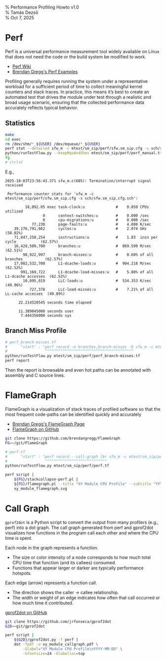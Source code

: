 % Performance Profiling Howto v1.0  
% Tamás Dezső  
% Oct 7, 2025  

Perf
====

Perf is a universal performance measurement tool widely available on
Linux that does not need the code or the build system be modified to
work.

- [Perf Wiki](https://perfwiki.github.io/main/)
- [Brendan Gregg's Perf Examples](https://www.brendangregg.com/perf.html)

Profiling generally requires running the system under a representative
workload for a sufficient period of time to collect meaningful kernel
counters and stack traces. In practice, this means it’s best to create
an automated test that drives the module under test through a realistic
and broad usage scenario, ensuring that the collected performance data
accurately reflects typical behavior.


Statistics
----------

```bash
make
cd exec
rm /dev/shm/*_${USER} /dev/mqueue/*_${USER}
perf stat --detailed sfw_m -c mtest/sm_sip/perf/sfw.sm_sip.cfg -s sch/sfw.sm_sip.cfg.sch &
python/runTestFlow.py --keepMqsAndShms mtest/sm_sip/perf/perf_manual.tf
fg
# ctrl+C
```

E.g.,
```
2025-10-03T23:56:43.371 sfw_m.c(685): Termination/interrupt signal received

 Performance counter stats for 'sfw_m -c mtest/sm_sip/perf/sfw.sm_sip.cfg -s sch/sfw.sm_sip.cfg.sch':

         18,892.05 msec task-clock:u              #    0.850 CPUs utilized          
                 0      context-switches:u        #    0.000 /sec                   
                 0      cpu-migrations:u          #    0.000 /sec                   
            77,230      page-faults:u             #    4.088 K/sec                  
    39,176,791,862      cycles:u                  #    2.074 GHz                      (50.02%)
    71,847,258,254      instructions:u            #    1.83  insn per cycle           (62.57%)
    16,428,509,700      branches:u                #  869.599 M/sec                    (62.51%)
        98,922,997      branch-misses:u           #    0.60% of all branches          (62.57%)
    17,082,532,700      L1-dcache-loads:u         #  904.218 M/sec                    (62.52%)
       991,169,722      L1-dcache-load-misses:u   #    5.80% of all L1-dcache accesses  (62.52%)
        10,095,019      LLC-loads:u               #  534.353 K/sec                    (49.96%)
           727,378      LLC-load-misses:u         #    7.21% of all LL-cache accesses  (49.89%)

      22.214520545 seconds time elapsed

      11.389845000 seconds user
       7.444356000 seconds sys
```


Branch Miss Profile
-------------------

```bash
# perf_branch-misses.tf
#      "start" : "perf record -e branches,branch-misses -b sfw_m -c mtest/sm_sip/perf/sfw.sm_sip.cfg -s sch/sfw.sm_sip.cfg.sch"
#                 ^^^^^^^^^^^^^^^^^^^^^^^^^^^^^^^^^^^^^^^^
python/runTestFlow.py mtest/sm_sip/perf/perf_branch-misses.tf
perf report
```

Then the report is browsable and even hot paths can be annotated with
assembly and C source lines.


FlameGraph
==========

FlameGraph is a visualization of stack traces of profiled software
so that the most frequent code-paths can be identified quickly and
accurately

- [Brendan Gregg's FlameGraph Page](https://www.brendangregg.com/flamegraphs.html)
- [FlameGraph on GitHub](https://github.com/brendangregg/FlameGraph)

```bash
git clone https://github.com/brendangregg/FlameGraph
FG=~/git/FlameGraph

# perf.tf
#      "start" : "perf record --call-graph lbr sfw_m -c mtest/sm_sip/perf/sfw.sm_sip.cfg -s sch/sfw.sm_sip.cfg.sch"
#                 ^^^^^^^^^^^^^^^^^^^^^^^^^^^^
python/runTestFlow.py mtest/sm_sip/perf/perf.tf

perf script |
    ${FG}/stackcollapse-perf.pl |
    ${FG}/flamegraph.pl --title "XY Module CPU Profile" --subtitle "YYYY-MM-DD" >
    xy_module_flamegraph.svg
```


Call Graph
==========

`gprof2dot` is a Python script to convert the output from many
profilers (e.g., perf) into a dot graph. The call graph generated from
perf and gprof2dot visualizes how functions in the program call each
other and where the CPU time is spent.

Each node in the graph represents a function.

- The size or color intensity of a node corresponds to how much total
  CPU time that function (and its callees) consumed.
- Functions that appear larger or darker are typically performance hotspots.

Each edge (arrow) represents a function call.

- The direction shows the caller → callee relationship.
- The width or weight of an edge indicates how often that call occurred
  or how much time it contributed.

[gprof2dot on GitHub](https://github.com/jrfonseca/gprof2dot)

```bash
git clone https://github.com/jrfonseca/gprof2dot
G2D=~git/gprof2dot

perf script |
    ${G2D}/gprof2dot.py -f perf |
    dot -Tpdf -o xy_module_callgraph.pdf \
        -Glabel="XY Module CPU Profile\nYYYY-MM-DD" \
        -Gfontsize=24 -Glabelloc=top
```

